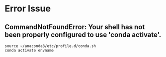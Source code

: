 # Error Issue

## CommandNotFoundError: Your shell has not been properly configured to use 'conda activate'.

    source ~/anaconda3/etc/profile.d/conda.sh
    conda activate envname
